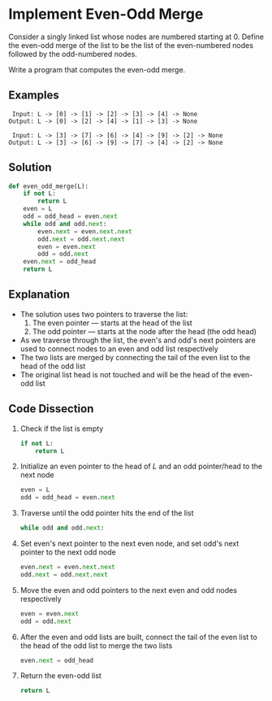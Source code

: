 # Implement Even-Odd Merge
Consider a singly linked list whose nodes are numbered starting at 0. Define the even-odd merge of the list to be the list of the even-numbered nodes followed by the odd-numbered nodes.

Write a program that computes the even-odd merge.

## Examples
```
 Input: L -> [0] -> [1] -> [2] -> [3] -> [4] -> None
Output: L -> [0] -> [2] -> [4] -> [1] -> [3] -> None

 Input: L -> [3] -> [7] -> [6] -> [4] -> [9] -> [2] -> None
Output: L -> [3] -> [6] -> [9] -> [7] -> [4] -> [2] -> None
```

## Solution
```python
def even_odd_merge(L):
    if not L:
        return L
    even = L
    odd = odd_head = even.next
    while odd and odd.next:
        even.next = even.next.next
        odd.next = odd.next.next
        even = even.next
        odd = odd.next
    even.next = odd_head
    return L
```

## Explanation
* The solution uses two pointers to traverse the list:
    1. The even pointer &mdash; starts at the head of the list
    2. The odd pointer &mdash; starts at the node after the head (the odd head)
* As we traverse through the list, the even's and odd's next pointers are used to connect nodes to an even and odd list respectively
* The two lists are merged by connecting the tail of the even list to the head of the odd list
* The original list head is not touched and will be the head of the even-odd list

## Code Dissection
1. Check if the list is empty
    ```python
    if not L:
        return L
    ```
2. Initialize an even pointer to the head of _L_ and an odd pointer/head to the next node
    ```python
    even = L
    odd = odd_head = even.next
    ```
3. Traverse until the odd pointer hits the end of the list
    ```python
    while odd and odd.next:
    ```
4. Set even's next pointer to the next even node, and set odd's next pointer to the next odd node
    ```python
    even.next = even.next.next
    odd.next = odd.next.next
    ```
5. Move the even and odd pointers to the next even and odd nodes respectively
    ```python
    even = even.next
    odd = odd.next
    ```
6. After the even and odd lists are built, connect the tail of the even list to the head of the odd list to merge the two lists
    ```python
    even.next = odd_head
    ```
7. Return the even-odd list
    ```python
    return L
    ```